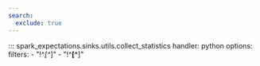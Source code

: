 ```yaml
---
search:
  exclude: true
---
```


::: spark_expectations.sinks.utils.collect_statistics
    handler: python
    options:
        filters:
            - "!^_[^_]"
            - "!^__[^__]"